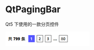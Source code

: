 # QtPagingBar

Qt5 下使用的一款分页控件

![显示](https://github.com/friendsafe/QtPagingBar/blob/master/gui.png)

